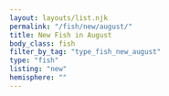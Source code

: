 ```yaml
---
layout: layouts/list.njk
permalink: "/fish/new/august/"
title: New Fish in August
body_class: fish
filter_by_tag: "type_fish_new_august"
type: "fish"
listing: "new"
hemisphere: ""
---
```

